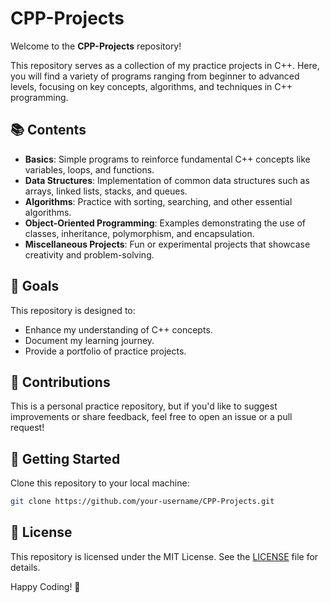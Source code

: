 # CPP-Projects  

Welcome to the **CPP-Projects** repository!  

This repository serves as a collection of my practice projects in C++. Here, you will find a variety of programs ranging from beginner to advanced levels, focusing on key concepts, algorithms, and techniques in C++ programming.  

## 📚 Contents  
- **Basics**: Simple programs to reinforce fundamental C++ concepts like variables, loops, and functions.  
- **Data Structures**: Implementation of common data structures such as arrays, linked lists, stacks, and queues.  
- **Algorithms**: Practice with sorting, searching, and other essential algorithms.  
- **Object-Oriented Programming**: Examples demonstrating the use of classes, inheritance, polymorphism, and encapsulation.  
- **Miscellaneous Projects**: Fun or experimental projects that showcase creativity and problem-solving.  

## 🎯 Goals  
This repository is designed to:  
- Enhance my understanding of C++ concepts.  
- Document my learning journey.  
- Provide a portfolio of practice projects.  

## 🤝 Contributions  
This is a personal practice repository, but if you'd like to suggest improvements or share feedback, feel free to open an issue or a pull request!  

## 🚀 Getting Started  
Clone this repository to your local machine:  
```bash  
git clone https://github.com/your-username/CPP-Projects.git  
```

## 📜 License  
This repository is licensed under the MIT License. See the [LICENSE](LICENSE) file for details.  

Happy Coding! 🚀
